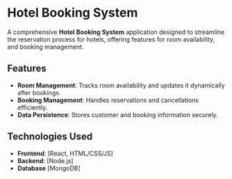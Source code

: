# Hotel Booking System

A comprehensive **Hotel Booking System** application designed to streamline the reservation process for hotels, offering features for room availability, and booking management.

## Features

- **Room Management**: Tracks room availability and updates it dynamically after bookings.
- **Booking Management**: Handles reservations and cancellations efficiently.
- **Data Persistence**: Stores customer and booking information securely.

## Technologies Used

- **Frontend**: [React, HTML/CSS/JS]
- **Backend**: [Node.js]
- **Database** [MongoDB]
